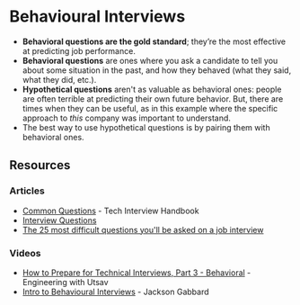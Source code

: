 # Behavioural Interviews

* **Behavioral questions are the gold standard**; they’re the most effective at predicting job performance.
* **Behavioral questions** are ones where you ask a candidate to tell you about some situation in the past, and how they behaved (what they said, what they did, etc.).
* **Hypothetical questions** aren't as valuable as behavioral ones: people are often terrible at predicting their own future behavior. But, there are times when they can be useful, as in this example where the specific approach to _this_ company was important to understand.
* The best way to use hypothetical questions is by pairing them with behavioral ones.

## Resources

### Articles

* [Common Questions](https://techinterviewhandbook.org/behavioral-questions/) - Tech Interview Handbook
* [Interview Questions](https://changingminds.org/disciplines/job-finding/interview\_questions/interview\_questions.htm)
* [The 25 most difficult questions you'll be asked on a job interview](https://www.datsi.fi.upm.es/\~frosal/docs/25mdq.html)

### Videos

* [How to Prepare for Technical Interviews, Part 3 - Behavioral](https://www.youtube.com/watch?v=sv-3crA1img) - Engineering with Utsav
* [Intro to Behavioural Interviews](https://www.youtube.com/watch?v=PJKYqLP6MRE) - Jackson Gabbard

